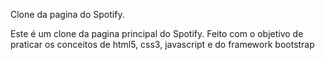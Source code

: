 
Clone da pagina do Spotify.

Este é um clone da pagina principal do Spotify.
Feito com o objetivo de praticar os conceitos de html5, css3, javascript e do
framework bootstrap
